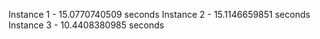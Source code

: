 Instance 1 - 15.0770740509 seconds
Instance 2 - 15.1146659851 seconds
Instance 3 - 10.4408380985 seconds
